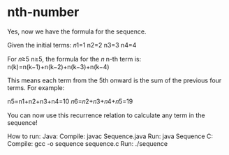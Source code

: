 # nth-number
Yes, now we have the formula for the sequence.

Given the initial terms:
𝑛1=1
n2=2
n3=3
n4=4

For 𝑛≥5
n≥5, the formula for the 𝑛
n-th term is:
n(k)=n(k−1)+n(k−2)+n(k−3)+n(k−4)
 
This means each term from the 5th onward is the sum of the previous four terms. For example:

n5=n1+n2+n3+n4=10
𝑛6=𝑛2+𝑛3+𝑛4+𝑛5=19

You can now use this recurrence relation to calculate any term in the sequence!

How to run:
Java:
Compile: javac Sequence.java
Run: java Sequence
C:
Compile: gcc -o sequence sequence.c
Run: ./sequence
